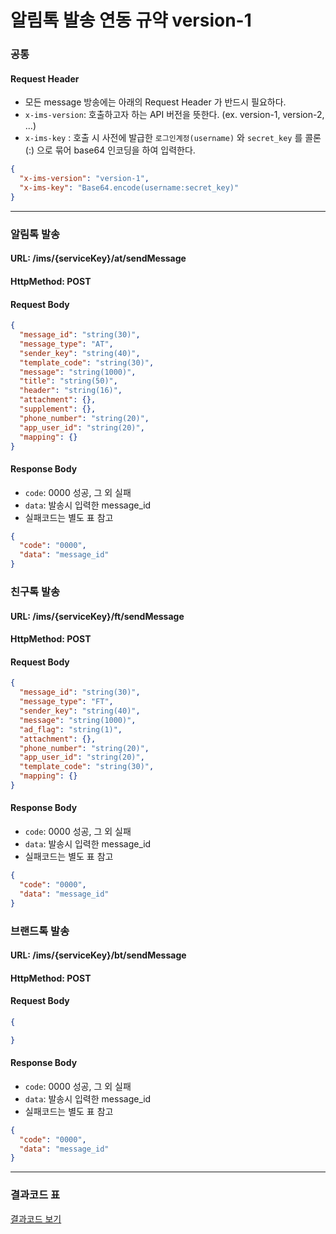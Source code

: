 # 알림톡 발송 연동 규약 version-1
### 공통
#### Request Header
- 모든 message 방송에는 아래의 Request Header 가 반드시 필요하다.
- `x-ims-version`: 호출하고자 하는 API 버전을 뜻한다. (ex. version-1, version-2, ...)
- `x-ims-key` : 호출 시 사전에 발급한 `로그인계정(username)` 와 `secret_key` 를 콜론(:) 으로 묶어 base64 인코딩을 하여 입력한다.
```json
{
  "x-ims-version": "version-1",
  "x-ims-key": "Base64.encode(username:secret_key)"
}
```
---
### 알림톡 발송
#### URL: /ims/{serviceKey}/at/sendMessage
#### HttpMethod: POST
#### Request Body
```json
{
  "message_id": "string(30)",
  "message_type": "AT",
  "sender_key": "string(40)",
  "template_code": "string(30)",
  "message": "string(1000)",
  "title": "string(50)",
  "header": "string(16)",
  "attachment": {},
  "supplement": {},
  "phone_number": "string(20)",
  "app_user_id": "string(20)",
  "mapping": {}
}
```
#### Response Body
- `code`: 0000 성공, 그 외 실패
- `data`: 발송시 입력한 message_id
- 실패코드는 별도 표 참고
```json
{
  "code": "0000",
  "data": "message_id"
}
```

### 친구톡 발송
#### URL: /ims/{serviceKey}/ft/sendMessage
#### HttpMethod: POST
#### Request Body
```json
{
  "message_id": "string(30)",
  "message_type": "FT",
  "sender_key": "string(40)",
  "message": "string(1000)",
  "ad_flag": "string(1)",
  "attachment": {},
  "phone_number": "string(20)",
  "app_user_id": "string(20)",
  "template_code": "string(30)",
  "mapping": {}
}
```
#### Response Body
- `code`: 0000 성공, 그 외 실패
- `data`: 발송시 입력한 message_id
- 실패코드는 별도 표 참고
```json
{
  "code": "0000",
  "data": "message_id"
}
```

### 브랜드톡 발송
#### URL: /ims/{serviceKey}/bt/sendMessage
#### HttpMethod: POST
#### Request Body
```json
{

}
```
#### Response Body
- `code`: 0000 성공, 그 외 실패
- `data`: 발송시 입력한 message_id 
- 실패코드는 별도 표 참고
```json
{
  "code": "0000",
  "data": "message_id"
}
```
---
### 결과코드 표
[결과코드 보기](./report_code.md)